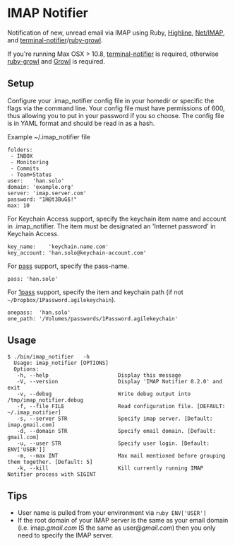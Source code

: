IMAP Notifier
=============

Notification of new, unread email via IMAP using Ruby, [Highline](http://highline.rubyforge.org/doc/), [Net/IMAP](http://ruby-doc.org/stdlib-1.9.3/libdoc/net/imap/rdoc/Net/IMAP.html), and [terminal-notifier](https://github.com/alloy/terminal-notifier)/[ruby-growl](https://github.com/drbrain/ruby-growl).

If you're running Max OSX > 10.8, [terminal-notifier](https://github.com/alloy/terminal-notifier) is required, otherwise [ruby-growl](https://github.com/drbrain/ruby-growl) and [Growl](http://growl.info/) is required.

Setup
--------
Configure your .imap_notifier config file in your homedir or specific the flags via the command line.  Your config file must have permissions of 600, thus allowing you to put in your password if you so choose.  The config file is in YAML format and should be read in as a hash.


Example ~/.imap_notifier file

    folders:
     - INBOX
     - Monitoring
     - Commits
     - Team+Status
    user:   'han.solo'
    domain: 'example.org'
    server: 'imap.server.com'
    password: "1H@t3BuG$!"
    max: 10


For Keychain Access support, specify the keychain item name and account in .imap_notifier.  The item must be designated an 'Internet password' in Keychain Access.

    key_name:    'keychain.name.com'
    key_account: 'han.solo@keychain-account.com'
    
For [pass](http://www.passwordstore.org/) support, specify the pass-name.

    pass: 'han.solo'

For [1pass](https://github.com/georgebrock/1pass) support, specify the item and keychain path (if not ``~/Dropbox/1Password.agilekeychain``).

    onepass:  'han.solo'
	one_path: '/Volumes/passwords/1Password.agilekeychain'   


Usage
---------

    $ ./bin/imap_notifier   -h
      Usage: imap_notifier [OPTIONS]
      Options:
       -h, --help                      Display this message
       -V, --version                   Display 'IMAP Notifier 0.2.0' and exit
       -v, --debug                     Write debug output into /tmp/imap_notifier.debug
       -f, --file FILE                 Read configuration file. [DEFAULT: ~/.imap_notifier]
       -s, --server STR                Specify imap server. [Default: imap.gmail.com]
       -d, --domain STR                Specify email domain. [Default: gmail.com]
       -u, --user STR                  Specify user login. [Default: ENV['USER']]
       -m, --max INT                   Max mail mentioned before grouping them together. [Default: 5]
       -k, --kill                      Kill currently running IMAP Notifier process with SIGINT


Tips
------

* User name is pulled from your environment via ```ruby ENV['USER'] ```
* If the root domain of your IMAP server is the same as your email domain (i.e. imap._gmail.com_ IS the same as user@_gmail.com_) then you only need to specify the IMAP server.
